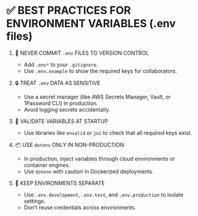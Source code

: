 # ✅ BEST PRACTICES FOR ENVIRONMENT VARIABLES (.env files)

1. 📁 NEVER COMMIT `.env` FILES TO VERSION CONTROL
   - Add `.env*` to your `.gitignore`.
   - Use `.env.example` to show the required keys for collaborators.

2. 🔒 TREAT `.env` DATA AS SENSITIVE
   - Use a secret manager (like AWS Secrets Manager, Vault, or 1Password CLI) in production.
   - Avoid logging secrets accidentally.

3. 🧪 VALIDATE VARIABLES AT STARTUP
   - Use libraries like `envalid` or `joi` to check that all required keys exist.

4. 📦 USE `dotenv` ONLY IN NON-PRODUCTION
   - In production, inject variables through cloud environments or container engines.
   - Use `dotenv` with caution in Dockerized deployments.

5. 🧬 KEEP ENVIRONMENTS SEPARATE
   - Use `.env.development`, `.env.test`, and `.env.production` to isolate settings.
   - Don’t reuse credentials across environments.

